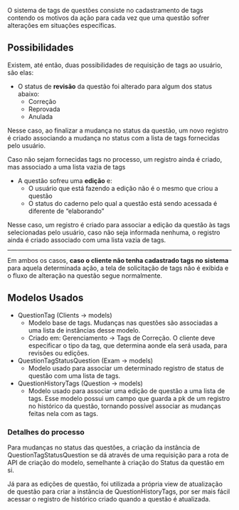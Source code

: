 O sistema de tags de questões consiste no cadastramento de tags contendo os motivos da ação para cada vez que uma questão sofrer alterações em situações específicas.

## Possibilidades

Existem, até então, duas possibilidades de requisição de tags ao usuário, são elas:

- O status de **revisão** da questão foi alterado para algum dos status abaixo:
    - Correção
    - Reprovada
    - Anulada

Nesse caso, ao finalizar a mudança no status da questão, um novo registro é criado associando a mudança no status com a lista de tags fornecidas pelo usuário.

Caso não sejam fornecidas tags no processo, um registro ainda é criado, mas associado a uma lista vazia de tags

- A questão sofreu uma **edição** e:
    - O usuário que está fazendo a edição não é o mesmo que criou a questão
    - O status do caderno pelo qual a questão está sendo acessada é diferente de “elaborando”

Nesse caso, um registro é criado para associar a edição da questão às tags selecionadas pelo usuário, caso não seja informada nenhuma, o registro ainda é criado associado com uma lista vazia de tags.

---

Em ambos os casos, **caso o cliente não tenha cadastrado tags no sistema** para aquela determinada ação, a tela de solicitação de tags não é exibida e o fluxo de alteração na questão segue normalmente.

  

## Modelos Usados

- QuestionTag (Clients → models)
    - Modelo base de tags. Mudanças nas questões são associadas a uma lista de instâncias desse modelo.
    - Criado em: Gerenciamento → Tags de Correção. O cliente deve especificar o tipo da tag, que determina aonde ela será usada, para revisões ou edições.
- QuestionTagStatusQuestion (Exam → models)
    - Modelo usado para associar um determinado registro de status de questão com uma lista de tags.
- QuestionHistoryTags (Question → models)
    - Modelo usado para associar uma edição de questão a uma lista de tags. Esse modelo possui um campo que guarda a pk de um registro no histórico da questão, tornando possível associar as mudanças feitas nela com as tags.

  

### Detalhes do processo

Para mudanças no status das questões, a criação da instância de QuestionTagStatusQuestion se dá através de uma requisição para a rota de API de criação do modelo, semelhante à criação do Status da questão em si.

Já para as edições de questão, foi utilizada a própria view de atualização de questão para criar a instância de QuestionHistoryTags, por ser mais fácil acessar o registro de histórico criado quando a questão é atualizada.